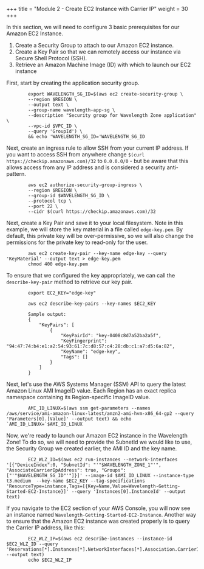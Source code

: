+++
title = "Module 2 - Create EC2 Instance with Carrier IP"
weight = 30
+++

In this section, we will need to configure 3 basic prerequisites for our Amazon EC2 Instance.
1) Create a Security Group to attach to our Amazon EC2 instance.
2) Create a Key Pair so that we can remotely access our instance via Secure Shell Protocol (SSH).
3) Retrieve an Amazon Machine Image (ID) with which to launch our EC2 instance

First, start by creating the application security group.

```
        export WAVELENGTH_SG_ID=$(aws ec2 create-security-group \
        --region $REGION \
        --output text \
        --group-name wavelength-app-sg \
        --description "Security group for Wavelength Zone application" \
        --vpc-id $VPC_ID \
        --query 'GroupId') \
        && echo 'WAVELENGTH_SG_ID='WAVELENGTH_SG_ID
```
Next, create an ingress rule to allow SSH from your current IP address. If you want to access SSH from anywhere change `$(curl https://checkip.amazonaws.com)/32` to `0.0.0.0/0` - but be aware that this allows access from any IP address and is considered a security anti-pattern. 

```
        aws ec2 authorize-security-group-ingress \
        --region $REGION \
        --group-id $WAVELENGTH_SG_ID \
        --protocol tcp \
        --port 22 \
        --cidr $(curl https://checkip.amazonaws.com)/32
```
Next, create a Key Pair and save it to your local filesystem. Note in this example, we will store the key material in a file called `edge-key.pem`. By default, this private key will be over-permissive, so we will also change the permissions for the private key to read-only for the user.

```
        aws ec2 create-key-pair --key-name edge-key --query 'KeyMaterial' --output text > edge-key.pem
        chmod 400 edge-key.pem
```     
To ensure that we configured the key appropriately, we can call the `describe-key-pair` method to retrieve our key pair.

```
        export EC2_KEY="edge-key"
        
        aws ec2 describe-key-pairs --key-names $EC2_KEY
        
        Sample output:
        {
            "KeyPairs": [
                {
                    "KeyPairId": "key-0408c8d7a52ba2a5f",
                    "KeyFingerprint": "94:47:74:b4:e1:a2:54:93:61:7c:d8:57:c4:28:db:c1:a7:d5:6a:82",
                    "KeyName": "edge-key",
                    "Tags": []
                }
            ]
        }
```

Next, let's use the AWS Systems Manager (SSM) API to query the latest Amazon Linux AMI ImageID value. Each Region has an exact replica namespace containing its Region-specific ImageID value.

```
        AMI_ID_LINUX=$(aws ssm get-parameters --names /aws/service/ami-amazon-linux-latest/amzn2-ami-hvm-x86_64-gp2 --query 'Parameters[0].[Value]' --output text) && echo `AMI_ID_LINUX=`$AMI_ID_LINUX
```

Now, we're ready to launch our Amazon EC2 instance in the Wavelength Zone! To do so, we will need to provide the SubnetId we would like to use, the Security Group we created earlier, the AMI ID and the key name.
```
        EC2_WLZ_ID=$(aws ec2 run-instances --network-interfaces '[{"DeviceIndex":0, "SubnetId": "'"$WAVELENGTH_ZONE_1"'", "AssociateCarrierIpAddress": true, "Groups": ["'"$WAVELENGTH_SG_ID"'"]}]' --image-id $AMI_ID_LINUX --instance-type t3.medium  --key-name $EC2_KEY --tag-specifications 'ResourceType=instance,Tags=[{Key=Name,Value=Wavelength-Getting-Started-EC2-Instance}]' --query 'Instances[0].InstanceId' --output text)        
```

If you navigate to the EC2 section of your AWS Console, you will now see an instance named `Wavelength-Getting-Started-EC2-Instance`. Another way to ensure that the Amazon EC2 instance was created properly is to query the Carrier IP address, like this:
```
        EC2_WLZ_IP=$(aws ec2 describe-instances --instance-id $EC2_WLZ_ID --query 'Reservations[*].Instances[*].NetworkInterfaces[*].Association.CarrierIp' --output text)
        echo $EC2_WLZ_IP
```